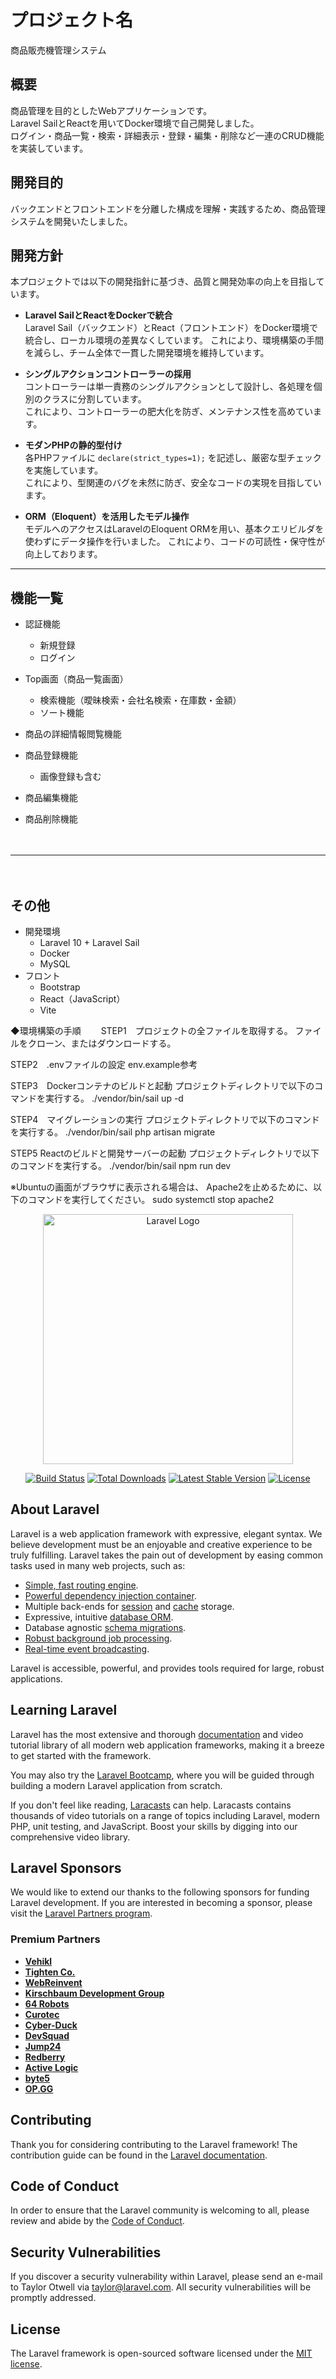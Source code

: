 # プロジェクト名
商品販売機管理システム

## 概要
商品管理を目的としたWebアプリケーションです。  
Laravel SailとReactを用いてDocker環境で自己開発しました。  
ログイン・商品一覧・検索・詳細表示・登録・編集・削除など一連のCRUD機能を実装しています。  

## 開発目的  
バックエンドとフロントエンドを分離した構成を理解・実践するため、商品管理システムを開発いたしました。  

## 開発方針
本プロジェクトでは以下の開発指針に基づき、品質と開発効率の向上を目指しています。

- **Laravel SailとReactをDockerで統合**  
  Laravel Sail（バックエンド）とReact（フロントエンド）をDocker環境で統合し、ローカル環境の差異なくしています。
  これにより、環境構築の手間を減らし、チーム全体で一貫した開発環境を維持しています。

- **シングルアクションコントローラーの採用**  
  コントローラーは単一責務のシングルアクションとして設計し、各処理を個別のクラスに分割しています。  
  これにより、コントローラーの肥大化を防ぎ、メンテナンス性を高めています。

- **モダンPHPの静的型付け**  
  各PHPファイルに `declare(strict_types=1);` を記述し、厳密な型チェックを実施しています。  
  これにより、型関連のバグを未然に防ぎ、安全なコードの実現を目指しています。

- **ORM（Eloquent）を活用したモデル操作**  
  モデルへのアクセスはLaravelのEloquent ORMを用い、基本クエリビルダを使わずにデータ操作を行いました。 
  これにより、コードの可読性・保守性が向上しております。

-------------------------------------------------------------

## 機能一覧

- 認証機能  
  - 新規登録  
  - ログイン  

- Top画面（商品一覧画面）  
  - 検索機能（曖昧検索・会社名検索・在庫数・金額）  
  - ソート機能  

- 商品の詳細情報閲覧機能  

- 商品登録機能  
  - 画像登録も含む  

- 商品編集機能  

- 商品削除機能  

  　　
-------------------------------------------------------------
　　
## その他
- 開発環境  
  - Laravel 10 + Laravel Sail  
  - Docker
  - MySQL  
- フロント  
  - Bootstrap  
  - React（JavaScript）
  - Vite

◆環境構築の手順　　
STEP1　プロジェクトの全ファイルを取得する。 ファイルをクローン、またはダウンロードする。　

STEP2　.envファイルの設定 env.example参考　

STEP3　Dockerコンテナのビルドと起動 プロジェクトディレクトリで以下のコマンドを実行する。 ./vendor/bin/sail up -d

STEP4　マイグレーションの実行 プロジェクトディレクトリで以下のコマンドを実行する。 ./vendor/bin/sail php artisan migrate

STEP5 Reactのビルドと開発サーバーの起動 プロジェクトディレクトリで以下のコマンドを実行する。 ./vendor/bin/sail npm run dev

※Ubuntuの画面がブラウザに表示される場合は、 Apache2を止めるために、以下のコマンドを実行してください。 sudo systemctl stop apache2



<p align="center"><a href="https://laravel.com" target="_blank"><img src="https://raw.githubusercontent.com/laravel/art/master/logo-lockup/5%20SVG/2%20CMYK/1%20Full%20Color/laravel-logolockup-cmyk-red.svg" width="400" alt="Laravel Logo"></a></p>

<p align="center">
<a href="https://github.com/laravel/framework/actions"><img src="https://github.com/laravel/framework/workflows/tests/badge.svg" alt="Build Status"></a>
<a href="https://packagist.org/packages/laravel/framework"><img src="https://img.shields.io/packagist/dt/laravel/framework" alt="Total Downloads"></a>
<a href="https://packagist.org/packages/laravel/framework"><img src="https://img.shields.io/packagist/v/laravel/framework" alt="Latest Stable Version"></a>
<a href="https://packagist.org/packages/laravel/framework"><img src="https://img.shields.io/packagist/l/laravel/framework" alt="License"></a>
</p>

## About Laravel

Laravel is a web application framework with expressive, elegant syntax. We believe development must be an enjoyable and creative experience to be truly fulfilling. Laravel takes the pain out of development by easing common tasks used in many web projects, such as:

- [Simple, fast routing engine](https://laravel.com/docs/routing).
- [Powerful dependency injection container](https://laravel.com/docs/container).
- Multiple back-ends for [session](https://laravel.com/docs/session) and [cache](https://laravel.com/docs/cache) storage.
- Expressive, intuitive [database ORM](https://laravel.com/docs/eloquent).
- Database agnostic [schema migrations](https://laravel.com/docs/migrations).
- [Robust background job processing](https://laravel.com/docs/queues).
- [Real-time event broadcasting](https://laravel.com/docs/broadcasting).

Laravel is accessible, powerful, and provides tools required for large, robust applications.

## Learning Laravel

Laravel has the most extensive and thorough [documentation](https://laravel.com/docs) and video tutorial library of all modern web application frameworks, making it a breeze to get started with the framework.

You may also try the [Laravel Bootcamp](https://bootcamp.laravel.com), where you will be guided through building a modern Laravel application from scratch.

If you don't feel like reading, [Laracasts](https://laracasts.com) can help. Laracasts contains thousands of video tutorials on a range of topics including Laravel, modern PHP, unit testing, and JavaScript. Boost your skills by digging into our comprehensive video library.

## Laravel Sponsors

We would like to extend our thanks to the following sponsors for funding Laravel development. If you are interested in becoming a sponsor, please visit the [Laravel Partners program](https://partners.laravel.com).

### Premium Partners

- **[Vehikl](https://vehikl.com/)**
- **[Tighten Co.](https://tighten.co)**
- **[WebReinvent](https://webreinvent.com/)**
- **[Kirschbaum Development Group](https://kirschbaumdevelopment.com)**
- **[64 Robots](https://64robots.com)**
- **[Curotec](https://www.curotec.com/services/technologies/laravel/)**
- **[Cyber-Duck](https://cyber-duck.co.uk)**
- **[DevSquad](https://devsquad.com/hire-laravel-developers)**
- **[Jump24](https://jump24.co.uk)**
- **[Redberry](https://redberry.international/laravel/)**
- **[Active Logic](https://activelogic.com)**
- **[byte5](https://byte5.de)**
- **[OP.GG](https://op.gg)**

## Contributing

Thank you for considering contributing to the Laravel framework! The contribution guide can be found in the [Laravel documentation](https://laravel.com/docs/contributions).

## Code of Conduct

In order to ensure that the Laravel community is welcoming to all, please review and abide by the [Code of Conduct](https://laravel.com/docs/contributions#code-of-conduct).

## Security Vulnerabilities

If you discover a security vulnerability within Laravel, please send an e-mail to Taylor Otwell via [taylor@laravel.com](mailto:taylor@laravel.com). All security vulnerabilities will be promptly addressed.

## License

The Laravel framework is open-sourced software licensed under the [MIT license](https://opensource.org/licenses/MIT).
